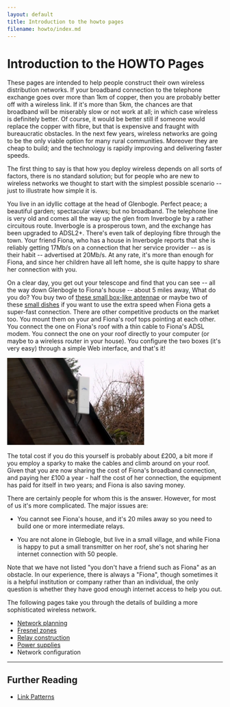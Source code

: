 ```yaml
---
layout: default
title: Introduction to the howto pages
filename: howto/index.md
---
```


Introduction to the HOWTO Pages
===============================

These pages are intended to help people construct their own wireless
distribution networks.  If your broadband connection to the telephone
exchange goes over more than 1km of copper, then you are probably
better off with a wireless link.  If it's more than 5km, the chances
are that broadband will be miserably slow or not work at all; in which
case wireless is definitely better.  Of course, it would be 
better still if someone would replace the copper with fibre, but that is
expensive and fraught with bureaucratic obstacles. In the next few
years, wireless networks are going to be the only viable option for
many rural communities.  Moreover they are cheap to build; and the
technology is rapidly improving and delivering faster speeds.

The first thing to say is that how you deploy wireless depends on all
sorts of factors, there is no standard solution; but for people who
are new to wireless networks we thought to start with the simplest
possible scenario -- just to illustrate how simple it is.  

You live in an idyllic cottage at the head of Glenbogle.  Perfect peace;
a beautiful garden; spectacular views; but no broadband.  The 
telephone line is very old and comes all the way up the glen from Inverbogle
by a rather circuitous route.  Inverbogle is a prosperous town, and
the exchange has been upgraded to ADSL2+. There's even talk of
deploying fibre through the town. Your friend Fiona, who has a house
in Inverbogle reports that she is reliably getting 17Mb/s on a connection
that her service provider -- as is their habit -- advertised at
20Mb/s.  At any rate, it's more than enough for Fiona, and since her
children have all left home, she is quite happy to share her
connection with you.

On a clear day, you get out your telescope and find that you can see
-- all the way down Glenbogle to Fiona's house -- about 5 miles away,
What do you do?  You buy two of [these small box-like antennae] or
maybe two of these [small dishes] if you want to use the extra speed
when Fiona gets a super-fast connection. There are other competitive
products on the market too.  You mount them on
your and Fiona's roof tops pointing at each other.  You connect the
one on Fiona's roof with a thin  cable to Fiona's ADSL
modem. You connect the one on your roof directly to your computer (or
maybe to a wireless router in your house).  You configure the two
boxes (it's very easy) through a simple Web interface, and that's it!

<div class="image-float-right">
    <img src="/media/nanostation.png" width="320" alt="Fiona's House"/><br/>
</div>


The total cost if you do this yourself is probably about £200, a bit
more if you employ a sparky to make the cables and climb around
on your roof. Given that you are now sharing the cost  of Fiona's
broadband connection, and paying her £100 a year - half the cost of 
her connection, the equipment has paid for itself in two years; and
Fiona is also saving money.

There are certainly people for whom this is the answer.  However, for
most of us it's more complicated.  The major issues are:

* You cannot see Fiona's house, and it's 20 miles away so you need to
  build one or more intermediate relays.

* You are not alone in Glebogle, but live in a small village, and
while Fiona is happy to put a small transmitter on her roof, she's
not sharing her internet connection with 50 people.

Note that we have not listed "you don't have a friend such as Fiona"
as an obstacle.  In our experience, there is always a "Fiona", though sometimes
it is a helpful institution or company rather than an individual, the
only question is whether they have good enough internet access to help
you out.

The following pages take you through the details of building a more
sophisticated wireless network.

* [Network planning]
* [Fresnel zones]
* [Relay construction]
* [Power supplies]
* Network configuration

----

Further Reading
---------------

* [Link Patterns]

[Relay construction]:relay-construction.html
[these small box-like antennae]: http://www.ubnt.com/nanostation
[small dishes]: http://www.ubnt.com/airmax#nanobridgem
[Link Patterns]: patterns.html
[Network planning]: network-planning.html
[Power supplies]: cabling
[Fresnel zones]: fresnel.html
